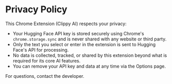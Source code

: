 # Privacy Policy

This Chrome Extension (Clippy AI) respects your privacy:

- Your Hugging Face API key is stored securely using Chrome's `chrome.storage.sync` and is never shared with any website or third party.
- Only the text you select or enter in the extension is sent to Hugging Face's API for processing.
- No data is collected, tracked, or shared by this extension beyond what is required for its core AI features.
- You can remove your API key and data at any time via the Options page.

For questions, contact the developer. 